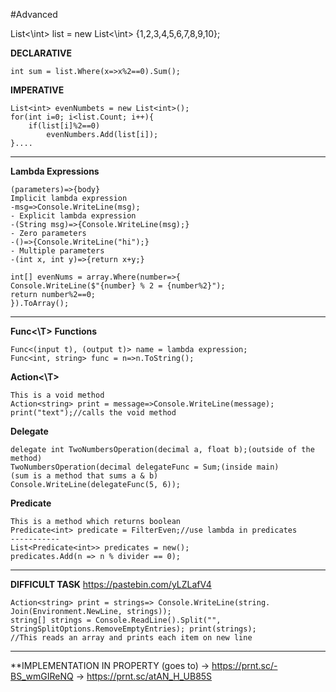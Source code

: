 #Advanced 

List<\int> list = new List<\int> {1,2,3,4,5,6,7,8,9,10};

**DECLARATIVE**

    int sum = list.Where(x=>x%2==0).Sum();

**IMPERATIVE**

    List<int> evenNumbets = new List<int>();
    for(int i=0; i<list.Count; i++){
        if(list[i]%2==0)
            evenNumbers.Add(list[i]);
    }....
----
**Lambda Expressions**

	(parameters)=>{body}
	Implicit lambda expression
	-msg=>Console.WriteLine(msg);
	- Explicit lambda expression
	-(String msg)=>{Console.WriteLine(msg);}
	- Zero parameters
	-()=>{Console.WriteLine("hi");}
	- Multiple parameters 
	-(int x, int y)=>{return x+y;}

	int[] evenNums = array.Where(number=>{
	Console.WriteLine($"{number} % 2 = {number%2}");
	return number%2==0;
	}).ToArray();

---
 **Func<\T>** **Functions**

	Func<(input t), (output t)> name = lambda expression;
	Func<int, string> func = n=>n.ToString();

**Action<\T>**

	This is a void method
	Action<string> print = message=>Console.WriteLine(message);
	print("text");//calls the void method

**Delegate**

	delegate int TwoNumbersOperation(decimal a, float b);(outside of the method)
	TwoNumbersOperation(decimal delegateFunc = Sum;(inside main)
	(sum is a method that sums a & b)
	Console.WriteLine(delegateFunc(5, 6));

**Predicate**

	This is a method which returns boolean
	Predicate<int> predicate = FilterEven;//use lambda in predicates
	-----------
	List<Predicate<int>> predicates = new();
	predicates.Add(n => n % divider == 0);

---
**DIFFICULT TASK** https://pastebin.com/yLZLafV4

	Action<string> print = strings=> Console.WriteLine(string. Join(Environment.NewLine, strings));
	string[] strings = Console.ReadLine().Split("",
	StringSplitOptions.RemoveEmptyEntries); print(strings);
	//This reads an array and prints each item on new line

---
**IMPLEMENTATION IN PROPERTY (goes to) 
	-> https://prnt.sc/-BS_wmGIReNQ
	-> https://prnt.sc/atAN_H_UB85S

